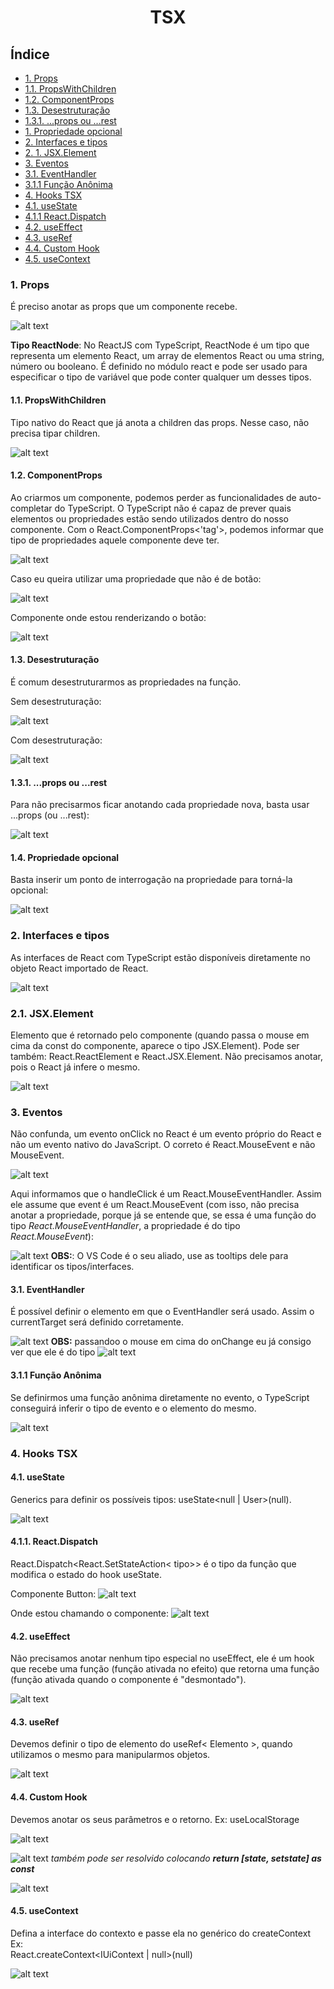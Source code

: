 <div align="center">

# TSX
</div>

## Índice
- [1. Props](#1-props)
- [1.1. PropsWithChildren](#11-propswithchildren)
- [1.2. ComponentProps](#12-componentprops)
- [1.3. Desestruturação](#13-desestruturação)
- [1.3.1. ...props ou ...rest](#131-props-ou-rest)
- [1. Propriedade opcional](#14-propriedade-opcional)
- [2. Interfaces e tipos](#2-interfaces-e-tipos)
- [2. 1. JSX.Element](#21-jsxelement)
- [3. Eventos](#3-eventos)
- [3.1. EventHandler](#31-eventhandler)
- [3.1.1 Função Anônima](#311-função-anônima)
- [4. Hooks TSX](#4-hooks-tsx)
- [4.1. useState](#41-usestate)
- [4.1.1 React.Dispatch](#411-reactdispatch)
- [4.2. useEffect](#42-useeffect)
- [4.3. useRef](#43-useref)
- [4.4. Custom Hook](#44-custom-hook)
- [4.5. useContext](#45-usecontext)

### 1. Props
É preciso anotar as props que um componente recebe.

![alt text](src/Images/image-1.png)

__Tipo ReactNode__: No ReactJS com TypeScript, ReactNode é um tipo que representa um elemento React, um array de elementos React ou uma string, número ou booleano. É definido no módulo react e pode ser usado para especificar o tipo de variável que pode conter qualquer um desses tipos.

#### 1.1. PropsWithChildren
Tipo nativo do React que já anota a children das props. Nesse caso, não precisa tipar children.

![alt text](src/Images/image-2.png)

#### 1.2. ComponentProps
Ao criarmos um componente, podemos perder as funcionalidades de auto-completar do TypeScript. O TypeScript não é capaz de prever quais elementos ou propriedades estão sendo utilizados dentro do nosso componente.
Com o React.ComponentProps<'tag'>, podemos informar que tipo de propriedades aquele componente deve ter.

![alt text](src/Images/image-3.png)

Caso eu queira utilizar uma propriedade que não é de botão:

![alt text](src/Images/image-4.png)

Componente onde estou renderizando o botão:

![alt text](src/Images/image-5.png)

#### 1.3. Desestruturação
É comum desestruturarmos as propriedades na função.

Sem desestruturação:

![alt text](src/Images/image-6.png)

Com desestruturação:

![alt text](src/Images/image-7.png)

#### 1.3.1. ...props ou ...rest
Para não precisarmos ficar anotando cada propriedade nova, basta usar ...props (ou ...rest):

![alt text](src/Images/image-8.png)

#### 1.4. Propriedade opcional
Basta inserir um ponto de interrogação na propriedade para torná-la opcional:

![alt text](src/Images/image-9.png)

### 2. Interfaces e tipos
As interfaces de React com TypeScript estão disponíveis diretamente no objeto React importado de React.

![alt text](src/Images/image-10.png)

### 2.1. JSX.Element
Elemento que é retornado pelo componente (quando passa o mouse em cima da const do componente, aparece o tipo JSX.Element). Pode ser também: React.ReactElement e React.JSX.Element. Não precisamos anotar, pois o React já infere o mesmo.

![alt text](src/Images/image-11.png)

### 3. Eventos
Não confunda, um evento onClick no React é um evento próprio do React e não um evento nativo do JavaScript. O correto é React.MouseEvent e não MouseEvent.

![alt text](src/Images/image-12.png)

Aqui informamos que o handleClick é um React.MouseEventHandler. Assim ele assume que event é um React.MouseEvent (com isso, não precisa anotar a propriedade, porque já se entende que, se essa é uma função do tipo _React.MouseEventHandler_, a propriedade é do tipo _React.MouseEvent_):

![alt text](src/Images/image-13.png)
__OBS:__: O VS Code é o seu aliado, use as tooltips dele para identificar os tipos/interfaces.

#### 3.1. EventHandler
É possível definir o elemento em que o EventHandler será usado. Assim o currentTarget será definido corretamente.

![alt text](src/Images/image-17.png)
__OBS:__ passandoo o mouse em cima do onChange eu já consigo ver que ele é do tipo 
![alt text](src/Images/image-16.png)

#### 3.1.1 Função Anônima
Se definirmos uma função anônima diretamente no evento, o TypeScript conseguirá inferir o tipo de evento e o elemento do mesmo.

![alt text](src/Images/image-15.png)

### 4. Hooks TSX
#### 4.1. useState
Generics para definir os possíveis tipos: useState<null | User>(null).

![alt text](src/Images/image-18.png)

#### 4.1.1. React.Dispatch
React.Dispatch<React.SetStateAction< tipo>> é o tipo da função que modifica o estado do hook useState.

Componente Button:
![alt text](src/Images/image-19.png)

Onde estou chamando o componente:
![alt text](src/Images/image-20.png)

#### 4.2. useEffect
Não precisamos anotar nenhum tipo especial no useEffect, ele é um hook que recebe uma função (função ativada no efeito) que retorna uma função (função ativada quando o componente é "desmontado").

![alt text](src/Images/image-21.png)

#### 4.3. useRef
Devemos definir o tipo de elemento do useRef< Elemento >, quando utilizamos o mesmo para manipularmos objetos.

![alt text](src/Images/image-22.png)

#### 4.4. Custom Hook
Devemos anotar os seus parâmetros e o retorno.
Ex: useLocalStorage

![alt text](src/Images/image-24.png)

![alt text](src/Images/image-23.png)
_também pode ser resolvido colocando **return [state, setstate] as const**_

![alt text](src/Images/image-25.png)

#### 4.5. useContext
Defina a interface do contexto e passe ela no genérico do createContext
Ex:  
React.createContext<IUiContext | null>(null)

![alt text](src/Images/image-26.png)